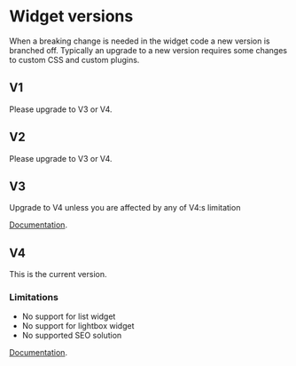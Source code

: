 # Widget versions

When a breaking change is needed in the widget code a new version is branched off. Typically an upgrade to a new version requires some changes to custom CSS and custom plugins.

## V1

Please upgrade to V3 or V4.

## V2

Please upgrade to V3 or V4.

## V3

Upgrade to V4 unless you are affected by any of V4:s limitation

[Documentation](https://github.com/Humany/humany-docs/tree/v3).

## V4

This is the current version.

### Limitations

* No support for list widget
* No support for lightbox widget
* No supported SEO solution

[Documentation](https://github.com/Humany/humany-docs/).
